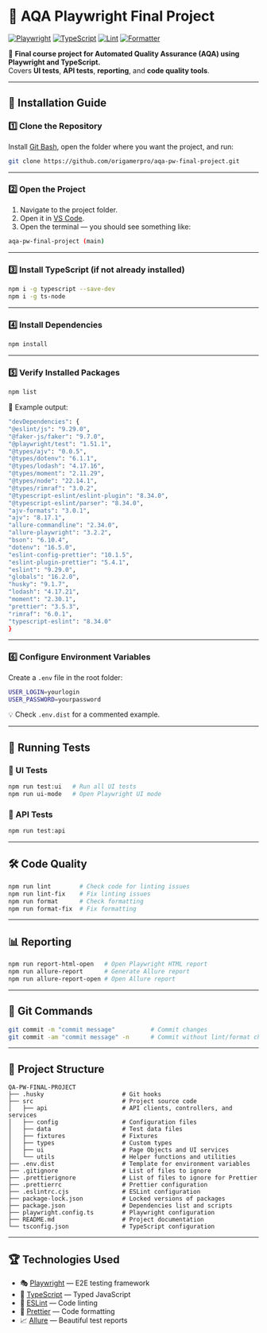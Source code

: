 # 🎯 AQA Playwright Final Project

[![Playwright](https://img.shields.io/badge/Tested%20with-Playwright-45ba4b?logo=playwright)](https://playwright.dev/)
[![TypeScript](https://img.shields.io/badge/Language-TypeScript-3178c6?logo=typescript)](https://www.typescriptlang.org/)
[![Lint](https://img.shields.io/badge/Lint-ESLint-4B32C3?logo=eslint)](https://eslint.org/)
[![Formatter](https://img.shields.io/badge/Format-Prettier-F7B93E?logo=prettier)](https://prettier.io/)

📌 **Final course project for Automated Quality Assurance (AQA) using Playwright and TypeScript.**  
Covers **UI tests**, **API tests**, **reporting**, and **code quality tools**.

---

## 🚀 Installation Guide

### 1️⃣ Clone the Repository

Install [Git Bash](https://git-scm.com/downloads/win), open the folder where you want the project, and run:

```bash
git clone https://github.com/origamerpro/aqa-pw-final-project.git
```

---

### 2️⃣ Open the Project

1. Navigate to the project folder.
2. Open it in [VS Code](https://code.visualstudio.com/Download).
3. Open the terminal — you should see something like:

```bash
aqa-pw-final-project (main)
```

---

### 3️⃣ Install TypeScript (if not already installed)

```bash
npm i -g typescript --save-dev
npm i -g ts-node
```

---

### 4️⃣ Install Dependencies

```bash
npm install
```

---

### 5️⃣ Verify Installed Packages

```bash
npm list
```

📸 Example output:

```bash
"devDependencies": {
"@eslint/js": "9.29.0",
"@faker-js/faker": "9.7.0",
"@playwright/test": "1.51.1",
"@types/ajv": "0.0.5",
"@types/dotenv": "6.1.1",
"@types/lodash": "4.17.16",
"@types/moment": "2.11.29",
"@types/node": "22.14.1",
"@types/rimraf": "3.0.2",
"@typescript-eslint/eslint-plugin": "8.34.0",
"@typescript-eslint/parser": "8.34.0",
"ajv-formats": "3.0.1",
"ajv": "8.17.1",
"allure-commandline": "2.34.0",
"allure-playwright": "3.2.2",
"bson": "6.10.4",
"dotenv": "16.5.0",
"eslint-config-prettier": "10.1.5",
"eslint-plugin-prettier": "5.4.1",
"eslint": "9.29.0",
"globals": "16.2.0",
"husky": "9.1.7",
"lodash": "4.17.21",
"moment": "2.30.1",
"prettier": "3.5.3",
"rimraf": "6.0.1",
"typescript-eslint": "8.34.0"
}
```

---

### 6️⃣ Configure Environment Variables

Create a `.env` file in the root folder:

```bash
USER_LOGIN=yourlogin
USER_PASSWORD=yourpassword
```

💡 Check `.env.dist` for a commented example.

---

## 🧪 Running Tests

### 🔹 UI Tests

```bash
npm run test:ui   # Run all UI tests
npm run ui-mode   # Open Playwright UI mode
```

### 🔹 API Tests

```bash
npm run test:api
```

---

## 🛠 Code Quality

```bash
npm run lint        # Check code for linting issues
npm run lint-fix    # Fix linting issues
npm run format      # Check formatting
npm run format-fix  # Fix formatting
```

---

## 📊 Reporting

```bash
npm run report-html-open   # Open Playwright HTML report
npm run allure-report      # Generate Allure report
npm run allure-report-open # Open Allure report
```

---

## 🔄 Git Commands

```bash
git commit -m "commit message"          # Commit changes
git commit -am "commit message" -n      # Commit without lint/format checks
```

---

## 📂 Project Structure

```
QA-PW-FINAL-PROJECT
├── .husky                      # Git hooks
├── src                         # Project source code
│   ├── api                     # API clients, controllers, and services
│   ├── config                  # Configuration files
│   ├── data                    # Test data files
│   ├── fixtures                # Fixtures
│   ├── types                   # Custom types
│   ├── ui                      # Page Objects and UI services
│   └── utils                   # Helper functions and utilities
├── .env.dist                   # Template for environment variables
├── .gitignore                  # List of files to ignore
├── .prettierignore             # List of files to ignore for Prettier
├── .prettierrc                 # Prettier configuration
├── .eslintrc.cjs               # ESLint configuration
├── package-lock.json           # Locked versions of packages
├── package.json                # Dependencies list and scripts
├── playwright.config.ts        # Playwright configuration
├── README.md                   # Project documentation
└── tsconfig.json               # TypeScript configuration
```

---

## 🏆 Technologies Used

- 🎭 [Playwright](https://playwright.dev/) — E2E testing framework
- 💙 [TypeScript](https://www.typescriptlang.org/) — Typed JavaScript
- 📏 [ESLint](https://eslint.org/) — Code linting
- 🎨 [Prettier](https://prettier.io/) — Code formatting
- 📈 [Allure](https://docs.qameta.io/allure/) — Beautiful test reports
